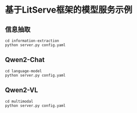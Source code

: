 # 基于LitServe框架的模型服务示例

## 信息抽取

```shell
cd information-extraction
python server.py config.yaml
```

## Qwen2-Chat

```shell
cd language-model
python server.py config.yaml
```

## Qwen2-VL

```shell
cd multimodal
python server.py config.yaml
```

